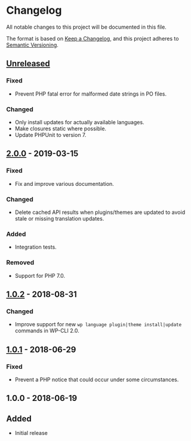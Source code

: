 # Changelog
All notable changes to this project will be documented in this file.

The format is based on [Keep a Changelog](https://keepachangelog.com/en/1.0.0/),
and this project adheres to [Semantic Versioning](https://semver.org/spec/v2.0.0.html).

## [Unreleased]

### Fixed
* Prevent PHP fatal error for malformed date strings in PO files.

### Changed
* Only install updates for actually available languages.
* Make closures static where possible.
* Update PHPUnit to version 7.

## [2.0.0] - 2019-03-15

### Fixed
* Fix and improve various documentation.

### Changed
* Delete cached API results when plugins/themes are updated to avoid stale or missing translation updates.

### Added
* Integration tests.

### Removed
* Support for PHP 7.0.

## [1.0.2] - 2018-08-31

### Changed
* Improve support for new `wp language plugin|theme install|update` commands in WP-CLI 2.0.

## [1.0.1] - 2018-06-29

### Fixed
* Prevent a PHP notice that could occur under some circumstances.

## 1.0.0 - 2018-06-19

## Added
* Initial release

[Unreleased]: https://github.com/wearerequired/traduttore-registry/compare/2.0.0...HEAD
[2.0.0]: https://github.com/wearerequired/traduttore-registry/compare/1.0.2...2.0.0
[1.0.2]: https://github.com/wearerequired/traduttore-registry/compare/1.0.1...1.0.2
[1.0.1]: https://github.com/wearerequired/traduttore-registry/compare/1.0.0...1.0.1
